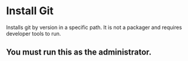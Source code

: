 # Install Git

Installs git by version in a specific path. It is not a packager and requires developer tools to run. 

## You must run this as the administrator.
